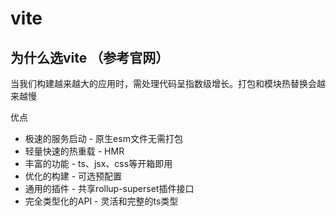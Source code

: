 # vite

## 为什么选vite （参考官网）

当我们构建越来越大的应用时，需处理代码呈指数级增长。打包和模块热替换会越来越慢

优点
- 极速的服务启动 - 原生esm文件无需打包
- 轻量快速的热重载 - HMR
- 丰富的功能 - ts、jsx、css等开箱即用
- 优化的构建 - 可选预配置 
- 通用的插件 - 共享rollup-superset插件接口
- 完全类型化的API - 灵活和完整的ts类型
